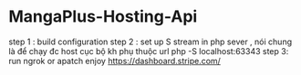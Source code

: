 ﻿# MangaPlus-Hosting-Api
step 1 : build configuration
step 2 : set up S stream in php sever , nói chung là để chạy đc host cục bộ kh phụ thuộc url php -S localhost:63343
step 3: run ngrok or apatch
enjoy
https://dashboard.stripe.com/
